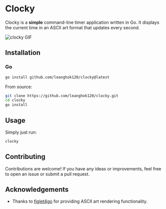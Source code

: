 # Clocky

Clocky is a **simple** command-line timer application written in Go. It displays the current time in an ASCII art format that updates every second.

![clocky GIF]()

## Installation

### Go

```sh
go install github.com/leanghok120/clocky@latest
```

From source:

```sh
git clone https://github.com/leanghok120/clocky.git
cd clocky
go install
```

## Usage

Simply just run:
```sh
clocky
```

## Contributing

Contributions are welcome! If you have any ideas or improvements, feel free to open an issue or submit a pull request.

## Acknowledgements

- Thanks to [figlet4go](https://github.com/mbndr/figlet4go) for providing ASCII art rendering functionality.
